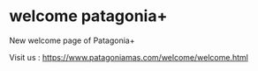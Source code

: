# welcome patagonia+

New welcome page of Patagonia+

Visit us :  https://www.patagoniamas.com/welcome/welcome.html

